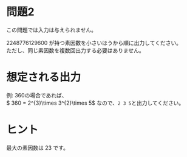 # 問題2 

この問題では入力は与えられません。

$2248776129600$ が持つ素因数を小さいほうから順に出力してください。  
ただし、同じ素因数を複数回出力する必要はありません。

# 想定される出力

例: 360の場合であれば、  
$ 360 = 2^{3}\times 3^{2}\times 5$ なので、`2 3 5`と出力してください。

# ヒント
最大の素因数は $23$ です。
